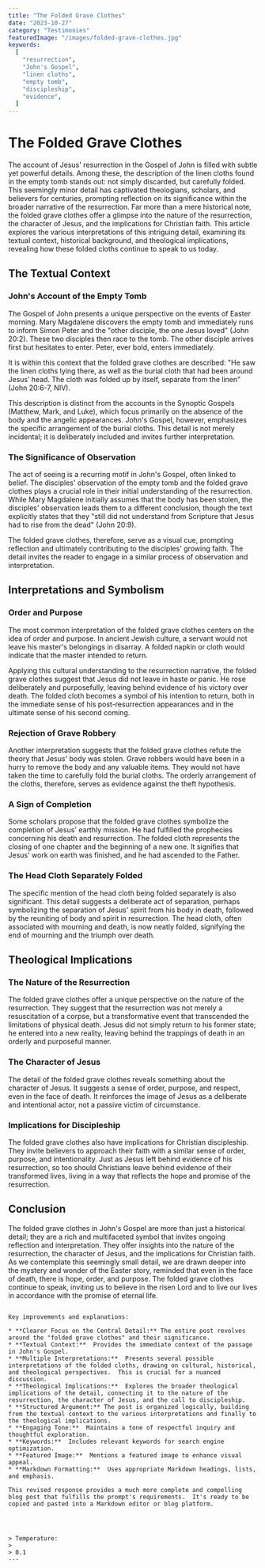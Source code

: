 ```yaml
---
title: "The Folded Grave Clothes"
date: "2023-10-27"
category: "Testimonies"
featuredImage: "/images/folded-grave-clothes.jpg"
keywords:
  [
    "resurrection",
    "John's Gospel",
    "linen cloths",
    "empty tomb",
    "discipleship",
    "evidence",
  ]
---
```


# The Folded Grave Clothes

The account of Jesus' resurrection in the Gospel of John is filled with subtle yet powerful details. Among these, the description of the linen cloths found in the empty tomb stands out: not simply discarded, but carefully folded. This seemingly minor detail has captivated theologians, scholars, and believers for centuries, prompting reflection on its significance within the broader narrative of the resurrection. Far more than a mere historical note, the folded grave clothes offer a glimpse into the nature of the resurrection, the character of Jesus, and the implications for Christian faith. This article explores the various interpretations of this intriguing detail, examining its textual context, historical background, and theological implications, revealing how these folded cloths continue to speak to us today.

## The Textual Context

### John's Account of the Empty Tomb

The Gospel of John presents a unique perspective on the events of Easter morning. Mary Magdalene discovers the empty tomb and immediately runs to inform Simon Peter and the "other disciple, the one Jesus loved" (John 20:2). These two disciples then race to the tomb. The other disciple arrives first but hesitates to enter. Peter, ever bold, enters immediately.

It is within this context that the folded grave clothes are described: "He saw the linen cloths lying there, as well as the burial cloth that had been around Jesus’ head. The cloth was folded up by itself, separate from the linen" (John 20:6-7, NIV).

This description is distinct from the accounts in the Synoptic Gospels (Matthew, Mark, and Luke), which focus primarily on the absence of the body and the angelic appearances. John's Gospel, however, emphasizes the specific arrangement of the burial cloths. This detail is not merely incidental; it is deliberately included and invites further interpretation.

### The Significance of Observation

The act of seeing is a recurring motif in John's Gospel, often linked to belief. The disciples' observation of the empty tomb and the folded grave clothes plays a crucial role in their initial understanding of the resurrection. While Mary Magdalene initially assumes that the body has been stolen, the disciples' observation leads them to a different conclusion, though the text explicitly states that they "still did not understand from Scripture that Jesus had to rise from the dead" (John 20:9).

The folded grave clothes, therefore, serve as a visual cue, prompting reflection and ultimately contributing to the disciples' growing faith. The detail invites the reader to engage in a similar process of observation and interpretation.

## Interpretations and Symbolism

### Order and Purpose

The most common interpretation of the folded grave clothes centers on the idea of order and purpose. In ancient Jewish culture, a servant would not leave his master's belongings in disarray. A folded napkin or cloth would indicate that the master intended to return.

Applying this cultural understanding to the resurrection narrative, the folded grave clothes suggest that Jesus did not leave in haste or panic. He rose deliberately and purposefully, leaving behind evidence of his victory over death. The folded cloth becomes a symbol of his intention to return, both in the immediate sense of his post-resurrection appearances and in the ultimate sense of his second coming.

### Rejection of Grave Robbery

Another interpretation suggests that the folded grave clothes refute the theory that Jesus' body was stolen. Grave robbers would have been in a hurry to remove the body and any valuable items. They would not have taken the time to carefully fold the burial cloths. The orderly arrangement of the cloths, therefore, serves as evidence against the theft hypothesis.

### A Sign of Completion

Some scholars propose that the folded grave clothes symbolize the completion of Jesus' earthly mission. He had fulfilled the prophecies concerning his death and resurrection. The folded cloth represents the closing of one chapter and the beginning of a new one. It signifies that Jesus' work on earth was finished, and he had ascended to the Father.

### The Head Cloth Separately Folded

The specific mention of the head cloth being folded separately is also significant. This detail suggests a deliberate act of separation, perhaps symbolizing the separation of Jesus' spirit from his body in death, followed by the reuniting of body and spirit in resurrection. The head cloth, often associated with mourning and death, is now neatly folded, signifying the end of mourning and the triumph over death.

## Theological Implications

### The Nature of the Resurrection

The folded grave clothes offer a unique perspective on the nature of the resurrection. They suggest that the resurrection was not merely a resuscitation of a corpse, but a transformative event that transcended the limitations of physical death. Jesus did not simply return to his former state; he entered into a new reality, leaving behind the trappings of death in an orderly and purposeful manner.

### The Character of Jesus

The detail of the folded grave clothes reveals something about the character of Jesus. It suggests a sense of order, purpose, and respect, even in the face of death. It reinforces the image of Jesus as a deliberate and intentional actor, not a passive victim of circumstance.

### Implications for Discipleship

The folded grave clothes also have implications for Christian discipleship. They invite believers to approach their faith with a similar sense of order, purpose, and intentionality. Just as Jesus left behind evidence of his resurrection, so too should Christians leave behind evidence of their transformed lives, living in a way that reflects the hope and promise of the resurrection.

## Conclusion

The folded grave clothes in John's Gospel are more than just a historical detail; they are a rich and multifaceted symbol that invites ongoing reflection and interpretation. They offer insights into the nature of the resurrection, the character of Jesus, and the implications for Christian faith. As we contemplate this seemingly small detail, we are drawn deeper into the mystery and wonder of the Easter story, reminded that even in the face of death, there is hope, order, and purpose. The folded grave clothes continue to speak, inviting us to believe in the risen Lord and to live our lives in accordance with the promise of eternal life.

```

Key improvements and explanations:

* **Clearer Focus on the Central Detail:** The entire post revolves around the "folded grave clothes" and their significance.
* **Textual Context:**  Provides the immediate context of the passage in John's Gospel.
* **Multiple Interpretations:**  Presents several possible interpretations of the folded cloths, drawing on cultural, historical, and theological perspectives.  This is crucial for a nuanced discussion.
* **Theological Implications:**  Explores the broader theological implications of the detail, connecting it to the nature of the resurrection, the character of Jesus, and the call to discipleship.
* **Structured Argument:** The post is organized logically, building from the textual context to the various interpretations and finally to the theological implications.
* **Engaging Tone:**  Maintains a tone of respectful inquiry and thoughtful exploration.
* **Keywords:**  Includes relevant keywords for search engine optimization.
* **Featured Image:**  Mentions a featured image to enhance visual appeal.
* **Markdown Formatting:**  Uses appropriate Markdown headings, lists, and emphasis.

This revised response provides a much more complete and compelling blog post that fulfills the prompt's requirements.  It's ready to be copied and pasted into a Markdown editor or blog platform.




> Temperature:
>
> 0.1
---

```
